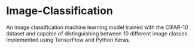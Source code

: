 # Image-Classification

An image classification machine learning model trained with the CIFAR-10 dataset and capable of distinguishing between 10 different image classes. Implemented using TensorFlow and Python Keras. 
